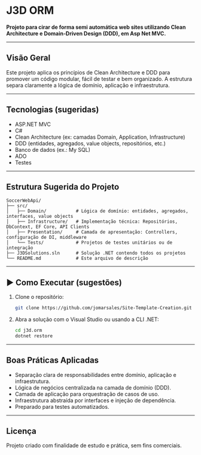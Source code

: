 J3D ORM
==============

**Projeto para cirar de forma semi automática web sites utilizando Clean Architecture e Domain‑Driven Design (DDD), em Asp Net MVC.**

---

##  Visão Geral

Este projeto aplica os princípios de Clean Architecture e DDD para promover um código modular, fácil de testar e bem organizado. A estrutura separa claramente a lógica de domínio, aplicação e infraestrutura.

---

##  Tecnologias (sugeridas)

- ASP.NET MVC
- C#
- Clean Architecture (ex: camadas Domain, Application, Infrastructure)
- DDD (entidades, agregados, value objects, repositórios, etc.)
- Banco de dados (ex.: My SQL)
- ADO
- Testes

---

##  Estrutura Sugerida do Projeto

```
SoccerWebApi/
├── src/
│   ├── Domain/           # Lógica de domínio: entidades, agregados, interfaces, value objects
│   ├── Infrastructure/   # Implementação técnica: Repositórios, DbContext, EF Core, API Clients
│   ├── Presentation/     # Camada de apresentação: Controllers, configuração de DI, middleware
│   └── Tests/            # Projetos de testes unitários ou de integração
├── J3DSolutions.sln      # Solução .NET contendo todos os projetos
└── README.md             # Este arquivo de descrição
```

---

## ▶ Como Executar (sugestões)

1. Clone o repositório:
   ```bash
   git clone https://github.com/jomarsales/Site-Template-Creation.git
   ```
2. Abra a solução com o Visual Studio ou usando a CLI .NET:
   ```bash
   cd j3d.orm
   dotnet restore
   ```
---

##  Boas Práticas Aplicadas

- Separação clara de responsabilidades entre domínio, aplicação e infraestrutura.
- Lógica de negócios centralizada na camada de domínio (DDD).
- Camada de aplicação para orquestração de casos de uso.
- Infraestrutura abstraída por interfaces e injeção de dependência.
- Preparado para testes automatizados.

---

##  Licença

Projeto criado com finalidade de estudo e prática, sem fins comerciais.
